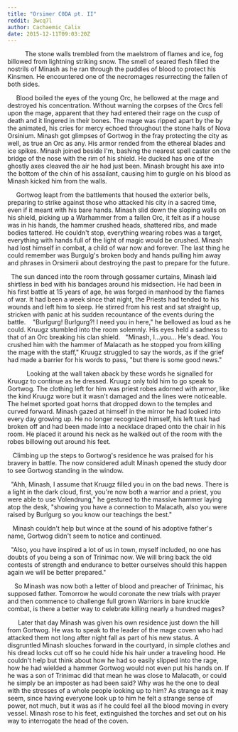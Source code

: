 ```yaml
---
title: "Orsimer C0DA pt. II"
reddit: 3wcq7l
author: Cachaemic_Calix
date: 2015-12-11T09:03:20Z
---
```


          The stone walls trembled from the maelstrom of flames and ice, fog billowed from lightning striking snow. The smell of seared flesh filled the nostrils of Minash as he ran through the puddles of blood to protect his Kinsmen. He encountered one of the necromages resurrecting the fallen of both sides.

     Blood boiled the eyes of the young Orc, he bellowed at the mage and destroyed his concentration. Without warning the corpses of the Orcs fell upon the mage, apparent that they had entered their rage on the cusp of death and it lingered in their bones. The mage was ripped apart by the by the animated, his cries for mercy echoed throughout the stone halls of Nova Orsinium. Minash got glimpses of Gortwog in the fray protecting the city as well, as true an Orc as any. His armor rended from the ethereal blades and ice spikes. Minash joined beside I'm, bashing the nearest spell caster on the bridge of the nose with the rim of his shield. He ducked has one of the ghostly axes cleaved the air he had just been. Minash brought his axe into the bottom of the chin of his assailant, causing him to gurgle on his blood as Minash kicked him from the walls.

     Gortwog leapt from the battlements that housed the exterior bells, preparing to strike against those who attacked his city in a sacred time, even if it meant with his bare hands. Minash slid down the sloping walls on his shield, picking up a Warhammer from a fallen Orc, it felt as if a house was in his hands, the hammer crushed heads, shattered ribs, and made bodies tattered. He couldn't stop, everything wearing robes was a target, everything with hands full of the light of magic would be crushed. Minash had lost himself in combat, a child of war now and forever. The last thing he could remember was Burgulg's broken body and hands pulling him away and phrases in Orsimerii about destroying the past to prepare for the future. 

  The sun danced into the room through gossamer curtains, Minash laid shirtless in bed with his bandages around his midsection. He had been in his first battle at 15 years of age, he was forged in manhood by the flames of war. It had been a week since that night, the Priests had tended to his wounds and left him to sleep. He stirred from his rest and sat straight up, stricken with panic at his sudden recountance of the events during the battle. 
   "Burlgurg! Burlgurg?! I need you in here," he bellowed as loud as he could. Kruugz stumbled into the room solemnly. His eyes held a sadness to that of an Orc breaking his clan shield. 
  "Minash, I...you... He's dead. You crushed him with the hammer of Malacath as he stopped you from killing the mage with the staff," Kruugz struggled to say the words, as if the grief had made a barrier for his words to pass, "but there is some good news."

           Looking at the wall taken aback by these words he signalled for Kruugz to continue as he dressed. Kruugz only told him to go speak to Gortwog. The clothing left for him was priest robes adorned with armor, like the kind Kruugz wore but it wasn't damaged and the lines were noticeable. The helmet sported goat horns that dropped down to the temples and curved forward. Minash gazed at himself in the mirror he had looked into every day growing up. He no longer recognized himself, his left tusk had broken off and had been made into a necklace draped onto the chair in his room. He placed it around his neck as he walked out of the room with the robes billowing out around his feet. 

   Climbing up the steps to Gortwog's residence he was praised for his bravery in battle. The now considered adult Minash opened the study door to see Gortwog standing in the window. 

  "Ahh, Minash, I assume that Kruugz filled you in on the bad news. There is a light in the dark cloud, first, you're now both a warrior and a priest, you were able to use Volendrung," he gestured to the massive hammer laying atop the desk, "showing you have a connection to Malacath, also you were raised by Burlgurg so you know our teachings the best."

   Minash couldn't help but wince at the sound of his adoptive father's name, Gortwog didn't seem to notice and continued. 

  "Also, you have inspired a lot of us in town, myself included, no one has doubts of you being a son of Trinimac now. We will bring back the old contests of strength and endurance to better ourselves should this happen again we will be better prepared." 

    So Minash was now both a letter of blood and preacher of Trinimac, his supposed father. Tomorrow he would coronate the new trials with prayer and then commence to challenge full grown Warriors in bare knuckle combat, is there a better way to celebrate killing nearly a hundred mages? 

      Later that day Minash was given his own residence just down the hill from Gortwog. He was to speak to the leader of the mage coven who had attacked them not long after night fall as part of his new status. A disgruntled Minash slouches forward in the courtyard, in simple clothes and his dread locks cut off so he could hide his hair under a traveling hood. He couldn't help but think about how he had so easily slipped into the rage, how he had wielded a hammer Gortwog would not even put his hands on. If he was a son of Trinimac did that mean he was close to Malacath, or could he simply be an imposter as had been said? Why was he the one to deal with the stresses of a whole people looking up to him? As strange as it may seem, since having everyone look up to him he felt a strange sense of power, not much, but it was as if he could feel all the blood moving in every vessel. Minash rose to his feet, extinguished the torches and set out on his way to interrogate the head of the coven.
